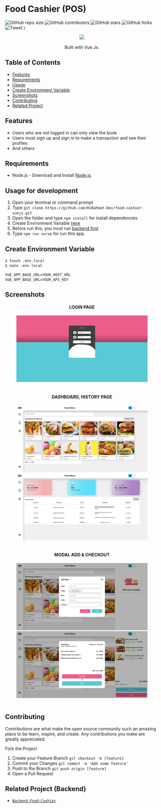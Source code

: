 # Food Cashier (POS)

![GitHub repo size](https://img.shields.io/github/repo-size/slucter/vue-app-cashier-slc)
![GitHub contributors](https://img.shields.io/github/contributors/slucter/vue-app-cashier-slc)
![GitHub stars](https://img.shields.io/github/stars/slucter/vue-app-cashier-slc?style=social)
![GitHub forks](https://img.shields.io/github/forks/slucter/vue-app-cashier-slc?style=social)
![Tweet](https://img.shields.io/twitter/url?url=https%3A%2F%2Fgithub.com/slucter/vue-app-cashier-slc)
)

<p align="center">
  <img height="100" src="https://vuejs.org/images/logo.png">
</p>
<p align="center">
  Built with Vue Js.
</p>

## Table of Contents

- [Features](#features)
- [Requirements](#requirements)
- [Usage](#usage-for-development)
- [Create Environment Variable](#create-environment-variable)
- [Screenshots](#screenshots)
- [Contributing](#contributing)
- [Related Project](#related-project-backend)

## Features

- Users who are not logged in can only view the book
- Users must sign up and sign in to make a transaction and see their profiles
- And others

## Requirements

- Node.js - Download and Install [Node.js](https://nodejs.org/en/).

## Usage for development

1. Open your terminal or command prompt
2. Type `git clone https://github.com/HiRahmat-Dev/food-cashier-vuejs.git`
3. Open the folder and type `npm install` for install dependencies
4. Create Environment Variable [here](#create-environment-variable)
5. Before run this, you must run [backend first](#related-project-backend)
6. Type `npm run serve` for run this app.

## Create Environment Variable

```
$ touch .env.local
$ nano .env.local
```

```
VUE_APP_BASE_URL=YOUR_HOST_URL
VUE_APP_BASE_URL=YOUR_API_KEY
```

## Screenshots

<div align="center">
    <h4 align="center">LOGIN PAGE</h4>
    <img width="430" src="./src/assets/img/thumb-readme/cashier-login.png">
</div>
<br>
<div align="center">
    <h4 align="center">DASHBOARD, HISTORY PAGE</h4>
    <img width="430" src="./src/assets/img/thumb-readme/cashier-home.png">
    <img width="430" src="./src/assets/img/thumb-readme/cashier-history.png">  
</div>
<br>
<div align="center">
    <h4 align="center">MODAL ADD & CHECKOUT</h4>
    <img width="430" src="./src/assets/img/thumb-readme/cashier-add.png">   
    <img width="430" src="./src/assets/img/thumb-readme/cashier-co.png">
</div>
<br>


## Contributing

Contributions are what make the open source community such an amazing place to be learn, inspire, and create. Any contributions you make are greatly appreciated.

Fork the Project
1. Create your Feature Branch  ```git checkout -b [feature]```
2. Commit your Changes ```git commit -m 'Add some feature'```
3. Push to the Branch ```git push origin [feature]```
4. Open a Pull Request


## Related Project (Backend)

* [`Backend-Food-Cashier`](https://github.com/slucter/expressjs-api-cashier-app-slc)

